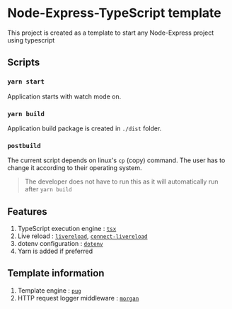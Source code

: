 # Node-Express-TypeScript template

This project is created as a template to start any Node-Express project using typescript
## Scripts

### `yarn start`
Application starts with watch mode on.

### `yarn build`
Application build package is created in `./dist` folder.

### `postbuild`
The current script depends on linux's `cp` (copy) command.
The user has to change it according to their operating system.
> The developer does not have to run this as 
> it will automatically run after `yarn build`

## Features

1. TypeScript execution engine : [`tsx`](https://www.npmjs.com/package/tsx)
2. Live reload : [`livereload`](https://www.npmjs.com/package/livereload), [`connect-livereload`](https://www.npmjs.com/package/connect-livereload)
3. dotenv configuration : [`dotenv`](https://www.npmjs.com/package/dotenv)
4. Yarn is added if preferred

## Template information

1. Template engine : [`pug`](https://www.npmjs.com/package/pug)
2. HTTP request logger middleware : [`morgan`](https://www.npmjs.com/package/morgan)
